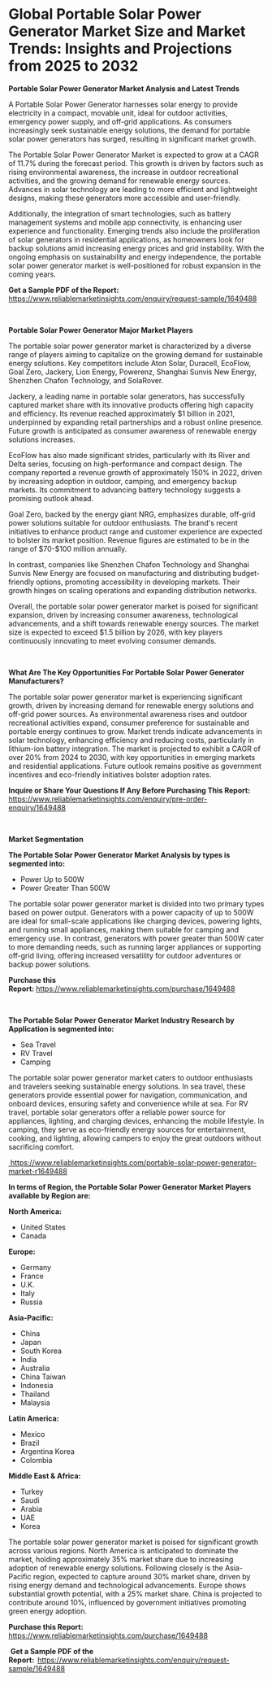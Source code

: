 <p><h1>Global Portable Solar Power Generator Market Size and Market Trends: Insights and Projections from 2025 to 2032</h1></p><p><strong>Portable Solar Power Generator Market Analysis and Latest Trends</strong></p>
<p><p>A Portable Solar Power Generator harnesses solar energy to provide electricity in a compact, movable unit, ideal for outdoor activities, emergency power supply, and off-grid applications. As consumers increasingly seek sustainable energy solutions, the demand for portable solar power generators has surged, resulting in significant market growth. </p><p>The Portable Solar Power Generator Market is expected to grow at a CAGR of 11.7% during the forecast period. This growth is driven by factors such as rising environmental awareness, the increase in outdoor recreational activities, and the growing demand for renewable energy sources. Advances in solar technology are leading to more efficient and lightweight designs, making these generators more accessible and user-friendly. </p><p>Additionally, the integration of smart technologies, such as battery management systems and mobile app connectivity, is enhancing user experience and functionality. Emerging trends also include the proliferation of solar generators in residential applications, as homeowners look for backup solutions amid increasing energy prices and grid instability. With the ongoing emphasis on sustainability and energy independence, the portable solar power generator market is well-positioned for robust expansion in the coming years.</p></p>
<p><strong>Get a Sample PDF of the Report:&nbsp;</strong> <a href="https://www.reliablemarketinsights.com/enquiry/request-sample/1649488?utm_campaign=3086&utm_medium=2&utm_source=Github&utm_content=ia&utm_term=16042025&utm_id=portable-solar-power-generator">https://www.reliablemarketinsights.com/enquiry/request-sample/1649488</a></p>
<p>&nbsp;</p>
<p><strong>Portable Solar Power Generator Major Market Players</strong></p>
<p><p>The portable solar power generator market is characterized by a diverse range of players aiming to capitalize on the growing demand for sustainable energy solutions. Key competitors include Aton Solar, Duracell, EcoFlow, Goal Zero, Jackery, Lion Energy, Powerenz, Shanghai Sunvis New Energy, Shenzhen Chafon Technology, and SolaRover.</p><p>Jackery, a leading name in portable solar generators, has successfully captured market share with its innovative products offering high capacity and efficiency. Its revenue reached approximately $1 billion in 2021, underpinned by expanding retail partnerships and a robust online presence. Future growth is anticipated as consumer awareness of renewable energy solutions increases.</p><p>EcoFlow has also made significant strides, particularly with its River and Delta series, focusing on high-performance and compact design. The company reported a revenue growth of approximately 150% in 2022, driven by increasing adoption in outdoor, camping, and emergency backup markets. Its commitment to advancing battery technology suggests a promising outlook ahead.</p><p>Goal Zero, backed by the energy giant NRG, emphasizes durable, off-grid power solutions suitable for outdoor enthusiasts. The brand's recent initiatives to enhance product range and customer experience are expected to bolster its market position. Revenue figures are estimated to be in the range of $70-$100 million annually.</p><p>In contrast, companies like Shenzhen Chafon Technology and Shanghai Sunvis New Energy are focused on manufacturing and distributing budget-friendly options, promoting accessibility in developing markets. Their growth hinges on scaling operations and expanding distribution networks.</p><p>Overall, the portable solar power generator market is poised for significant expansion, driven by increasing consumer awareness, technological advancements, and a shift towards renewable energy sources. The market size is expected to exceed $1.5 billion by 2026, with key players continuously innovating to meet evolving consumer demands.</p></p>
<p>&nbsp;</p>
<p><strong>What Are The Key Opportunities For Portable Solar Power Generator Manufacturers?</strong></p>
<p><p>The portable solar power generator market is experiencing significant growth, driven by increasing demand for renewable energy solutions and off-grid power sources. As environmental awareness rises and outdoor recreational activities expand, consumer preference for sustainable and portable energy continues to grow. Market trends indicate advancements in solar technology, enhancing efficiency and reducing costs, particularly in lithium-ion battery integration. The market is projected to exhibit a CAGR of over 20% from 2024 to 2030, with key opportunities in emerging markets and residential applications. Future outlook remains positive as government incentives and eco-friendly initiatives bolster adoption rates.</p></p>
<p><strong>Inquire or Share Your Questions If Any Before Purchasing This Report:</strong> <a href="https://www.reliablemarketinsights.com/enquiry/pre-order-enquiry/1649488?utm_campaign=3086&utm_medium=2&utm_source=Github&utm_content=ia&utm_term=16042025&utm_id=portable-solar-power-generator">https://www.reliablemarketinsights.com/enquiry/pre-order-enquiry/1649488</a></p>
<p>&nbsp;</p>
<p><strong>Market Segmentation</strong></p>
<p><strong>The Portable Solar Power Generator Market Analysis by types is segmented into:</strong></p>
<p><ul><li>Power Up to 500W</li><li>Power Greater Than 500W</li></ul></p>
<p><p>The portable solar power generator market is divided into two primary types based on power output. Generators with a power capacity of up to 500W are ideal for small-scale applications like charging devices, powering lights, and running small appliances, making them suitable for camping and emergency use. In contrast, generators with power greater than 500W cater to more demanding needs, such as running larger appliances or supporting off-grid living, offering increased versatility for outdoor adventures or backup power solutions.</p></p>
<p><strong>Purchase this Report:&nbsp;</strong><a href="https://www.reliablemarketinsights.com/purchase/1649488?utm_campaign=3086&utm_medium=2&utm_source=Github&utm_content=ia&utm_term=16042025&utm_id=portable-solar-power-generator">https://www.reliablemarketinsights.com/purchase/1649488</a></p>
<p>&nbsp;</p>
<p><strong>The Portable Solar Power Generator Market Industry Research by Application is segmented into:</strong></p>
<p><ul><li>Sea ​​Travel</li><li>RV Travel</li><li>Camping</li></ul></p>
<p><p>The portable solar power generator market caters to outdoor enthusiasts and travelers seeking sustainable energy solutions. In sea travel, these generators provide essential power for navigation, communication, and onboard devices, ensuring safety and convenience while at sea. For RV travel, portable solar generators offer a reliable power source for appliances, lighting, and charging devices, enhancing the mobile lifestyle. In camping, they serve as eco-friendly energy sources for entertainment, cooking, and lighting, allowing campers to enjoy the great outdoors without sacrificing comfort.</p></p>
<p><a href="https://www.reliablemarketinsights.com/portable-solar-power-generator-market-r1649488?utm_campaign=3086&utm_medium=2&utm_source=Github&utm_content=ia&utm_term=16042025&utm_id=portable-solar-power-generator">&nbsp;https://www.reliablemarketinsights.com/portable-solar-power-generator-market-r1649488</a></p>
<p><strong>In terms of Region, the Portable Solar Power Generator Market Players available by Region are:</strong></p>
<p>
    <p> <strong> North America: </strong>
        <ul>
            <li>United States</li>
            <li>Canada</li>
        </ul>
        </p> 
    <p> <strong> Europe: </strong>
        <ul>
            <li>Germany</li>
            <li>France</li>
            <li>U.K.</li>
            <li>Italy</li>
            <li>Russia</li>
        </ul>
        </p> 
    <p> <strong> Asia-Pacific: </strong>
        <ul>
            <li>China</li>
            <li>Japan</li>
            <li>South Korea</li>
            <li>India</li>
            <li>Australia</li>
            <li>China Taiwan</li>
            <li>Indonesia</li>
            <li>Thailand</li>
            <li>Malaysia</li>
        </ul>
        </p> 
    <p> <strong> Latin America: </strong>
        <ul>
            <li>Mexico</li>
            <li>Brazil</li>
            <li>Argentina Korea</li>
            <li>Colombia</li>
        </ul>
        </p> 
    <p> <strong> Middle East & Africa: </strong>
        <ul>
            <li>Turkey</li>
            <li>Saudi</li>
            <li>Arabia</li>
            <li>UAE</li>
            <li>Korea</li>
        </ul>
    </p>
    </p>
<p><p>The portable solar power generator market is poised for significant growth across various regions. North America is anticipated to dominate the market, holding approximately 35% market share due to increasing adoption of renewable energy solutions. Following closely is the Asia-Pacific region, expected to capture around 30% market share, driven by rising energy demand and technological advancements. Europe shows substantial growth potential, with a 25% market share. China is projected to contribute around 10%, influenced by government initiatives promoting green energy adoption.</p></p>
<p><strong>Purchase this Report: </strong><a href="https://www.reliablemarketinsights.com/purchase/1649488?utm_campaign=3086&utm_medium=2&utm_source=Github&utm_content=ia&utm_term=16042025&utm_id=portable-solar-power-generator">https://www.reliablemarketinsights.com/purchase/1649488</a></p>
<p>&nbsp;<strong>Get a Sample PDF of the Report:&nbsp;&nbsp;</strong><a href="https://www.reliablemarketinsights.com/enquiry/request-sample/1649488?utm_campaign=3086&utm_medium=2&utm_source=Github&utm_content=ia&utm_term=16042025&utm_id=portable-solar-power-generator">https://www.reliablemarketinsights.com/enquiry/request-sample/1649488</a></p>
<p><strong></strong></p>
<p><p></p><p></p><p></p></p>